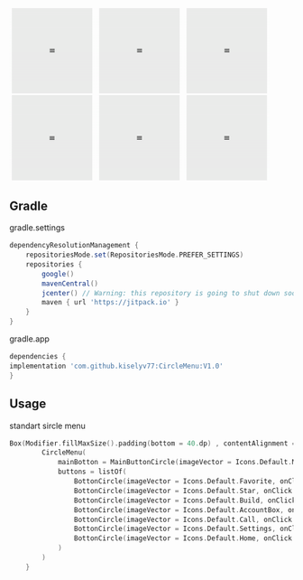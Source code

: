 
<body>
  <p>
    <img src="https://github.com/kiselyv77/CircleMenu/blob/master/gif/standart.gif" width="30%" height="30%"  />
    <img src="https://github.com/kiselyv77/CircleMenu/blob/master/gif/rotate.gif" width="30%" height="30%"  />
    <img src="https://github.com/kiselyv77/CircleMenu/blob/master/gif/color.gif" width="30%" height="30%"  />
    <img src="https://github.com/kiselyv77/CircleMenu/blob/master/gif/different.gif" width="30%" height="30%"  />
    <img src="https://github.com/kiselyv77/CircleMenu/blob/master/gif/duble.gif" width="30%" height="30%"  />
    <img src="https://github.com/kiselyv77/CircleMenu/blob/master/gif/duble2.gif" width="30%" height="30%"  />
  </p>
 </body>
 
 
Gradle
------
gradle.settings
```gradle
dependencyResolutionManagement {
    repositoriesMode.set(RepositoriesMode.PREFER_SETTINGS)
    repositories {
        google()
        mavenCentral()
        jcenter() // Warning: this repository is going to shut down soon
        maven { url 'https://jitpack.io' }
    }
}
```
gradle.app
```gradle
dependencies {
implementation 'com.github.kiselyv77:CircleMenu:V1.0'
}
```
Usage
------
standart sircle menu
```kotlin
Box(Modifier.fillMaxSize().padding(bottom = 40.dp) , contentAlignment = Alignment.Center){
        CircleMenu(
            mainBotton = MainButtonCircle(imageVector = Icons.Default.Menu, onClick = {}),
            buttons = listOf(
                BottonCircle(imageVector = Icons.Default.Favorite, onClick = {}),
                BottonCircle(imageVector = Icons.Default.Star, onClick = {}),
                BottonCircle(imageVector = Icons.Default.Build, onClick = {}),
                BottonCircle(imageVector = Icons.Default.AccountBox, onClick = {}),
                BottonCircle(imageVector = Icons.Default.Call, onClick = {}),
                BottonCircle(imageVector = Icons.Default.Settings, onClick = {}),
                BottonCircle(imageVector = Icons.Default.Home, onClick = {}),
            )
        )
    }
```






